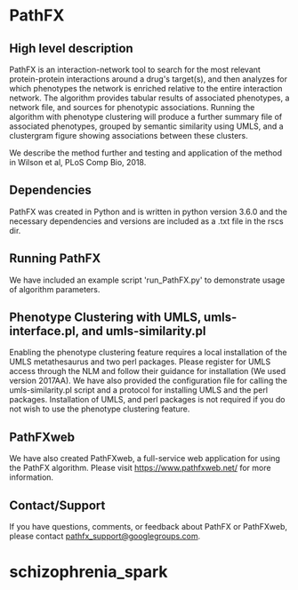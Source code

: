 # PathFX

## High level description
PathFX is an interaction-network tool to search for the most relevant protein-protein interactions around a drug's target(s), and then analyzes for which phenotypes the network is enriched relative to the entire interaction network. The algorithm provides tabular results of associated phenotypes, a network file, and sources for phenotypic associations. Running the algorithm with phenotype clustering will produce a further summary file of associated phenotypes, grouped by semantic similarity using UMLS, and a clustergram figure showing associations between these clusters.

We describe the method further and testing and application of the method in Wilson et al, PLoS Comp Bio, 2018.

## Dependencies
PathFX was created in Python and is written in python version 3.6.0 and the necessary dependencies and versions are included as a .txt file in the rscs dir.

## Running PathFX
We have included an example script 'run_PathFX.py' to demonstrate usage of algorithm parameters.

## Phenotype Clustering with UMLS, umls-interface.pl, and umls-similarity.pl
Enabling the phenotype clustering feature requires a local installation of the UMLS metathesaurus and two perl packages. Please register for UMLS access through the NLM and follow their guidance for installation (We used version 2017AA). We have also provided the configuration file for calling the umls-similarity.pl script and a protocol for installing UMLS and the perl packages. Installation of UMLS, and perl packages is not required if you do not wish to use the phenotype clustering feature.


## PathFXweb
We have also created PathFXweb, a full-service web application for using the PathFX algorithm. Please visit https://www.pathfxweb.net/ for more information.

## Contact/Support
If you have questions, comments, or feedback about PathFX or PathFXweb, please contact pathfx_support@googlegroups.com.
# schizophrenia_spark
